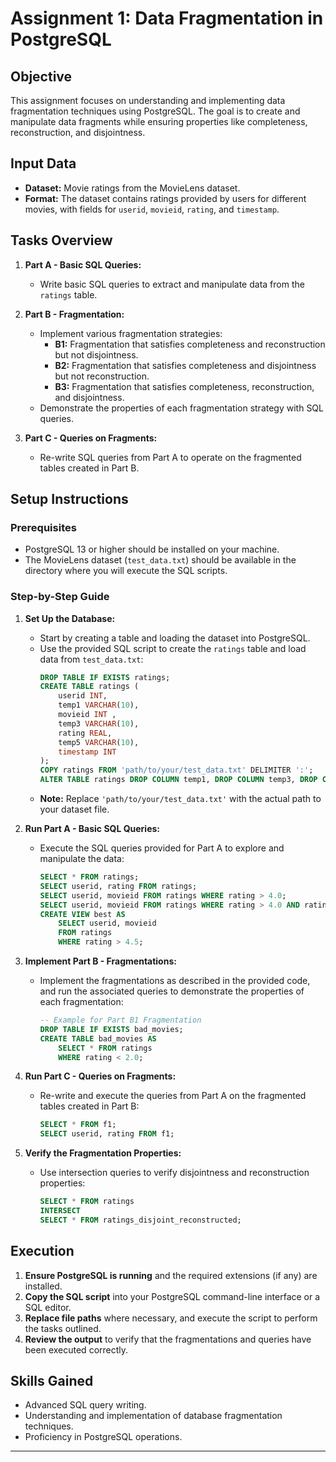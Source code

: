 # Assignment 1: Data Fragmentation in PostgreSQL

## Objective
This assignment focuses on understanding and implementing data fragmentation techniques using PostgreSQL. The goal is to create and manipulate data fragments while ensuring properties like completeness, reconstruction, and disjointness.

## Input Data
- **Dataset:** Movie ratings from the MovieLens dataset.
- **Format:** The dataset contains ratings provided by users for different movies, with fields for `userid`, `movieid`, `rating`, and `timestamp`.

## Tasks Overview
1. **Part A - Basic SQL Queries:**
   - Write basic SQL queries to extract and manipulate data from the `ratings` table.
   
2. **Part B - Fragmentation:**
   - Implement various fragmentation strategies:
     - **B1:** Fragmentation that satisfies completeness and reconstruction but not disjointness.
     - **B2:** Fragmentation that satisfies completeness and disjointness but not reconstruction.
     - **B3:** Fragmentation that satisfies completeness, reconstruction, and disjointness.
   - Demonstrate the properties of each fragmentation strategy with SQL queries.

3. **Part C - Queries on Fragments:**
   - Re-write SQL queries from Part A to operate on the fragmented tables created in Part B.

## Setup Instructions

### Prerequisites
- PostgreSQL 13 or higher should be installed on your machine.
- The MovieLens dataset (`test_data.txt`) should be available in the directory where you will execute the SQL scripts.

### Step-by-Step Guide

1. **Set Up the Database:**
   - Start by creating a table and loading the dataset into PostgreSQL.
   - Use the provided SQL script to create the `ratings` table and load data from `test_data.txt`:
     ```sql
     DROP TABLE IF EXISTS ratings;
     CREATE TABLE ratings (
         userid INT, 
         temp1 VARCHAR(10),  
         movieid INT , 
         temp3 VARCHAR(10),  
         rating REAL, 
         temp5 VARCHAR(10), 
         timestamp INT
     );
     COPY ratings FROM 'path/to/your/test_data.txt' DELIMITER ':';
     ALTER TABLE ratings DROP COLUMN temp1, DROP COLUMN temp3, DROP COLUMN temp5, DROP COLUMN timestamp;
     ```
   - **Note:** Replace `'path/to/your/test_data.txt'` with the actual path to your dataset file.

2. **Run Part A - Basic SQL Queries:**
   - Execute the SQL queries provided for Part A to explore and manipulate the data:
     ```sql
     SELECT * FROM ratings;
     SELECT userid, rating FROM ratings;
     SELECT userid, movieid FROM ratings WHERE rating > 4.0;
     SELECT userid, movieid FROM ratings WHERE rating > 4.0 AND rating < 2.0;
     CREATE VIEW best AS
         SELECT userid, movieid
         FROM ratings
         WHERE rating > 4.5;
     ```

3. **Implement Part B - Fragmentations:**
   - Implement the fragmentations as described in the provided code, and run the associated queries to demonstrate the properties of each fragmentation:
     ```sql
     -- Example for Part B1 Fragmentation
     DROP TABLE IF EXISTS bad_movies;
     CREATE TABLE bad_movies AS
         SELECT * FROM ratings
         WHERE rating < 2.0;
     ```

4. **Run Part C - Queries on Fragments:**
   - Re-write and execute the queries from Part A on the fragmented tables created in Part B:
     ```sql
     SELECT * FROM f1;
     SELECT userid, rating FROM f1;
     ```

5. **Verify the Fragmentation Properties:**
   - Use intersection queries to verify disjointness and reconstruction properties:
     ```sql
     SELECT * FROM ratings
     INTERSECT
     SELECT * FROM ratings_disjoint_reconstructed;
     ```

## Execution
1. **Ensure PostgreSQL is running** and the required extensions (if any) are installed.
2. **Copy the SQL script** into your PostgreSQL command-line interface or a SQL editor.
3. **Replace file paths** where necessary, and execute the script to perform the tasks outlined.
4. **Review the output** to verify that the fragmentations and queries have been executed correctly.

## Skills Gained
- Advanced SQL query writing.
- Understanding and implementation of database fragmentation techniques.
- Proficiency in PostgreSQL operations.

---
